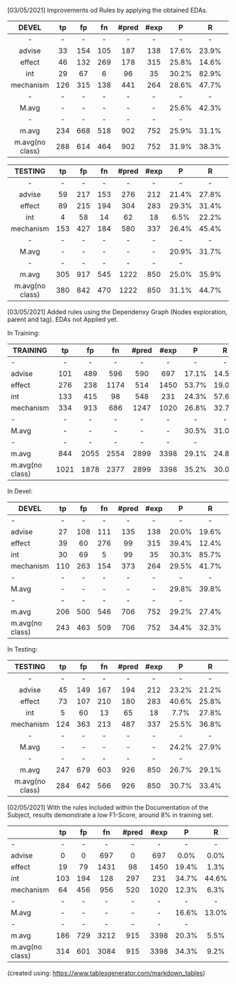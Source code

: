 [03/05/2021] Improvements od Rules by applying the obtained EDAs.


|      DEVEL      |  tp |  fp |  fn | #pred | #exp |   P   |   R   |   F1  |
|:---------------:|:---:|:---:|:---:|:-----:|:----:|:-----:|:-----:|:-----:|
|        -        |  -  |  -  |  -  |   -   |   -  |   -   |   -   |       |
| advise          |  33 | 154 | 105 |  187  |  138 | 17.6% | 23.9% | 20.3% |
| effect          |  46 | 132 | 269 |  178  |  315 | 25.8% | 14.6% | 18.7% |
| int             |  29 |  67 |  6  |   96  |  35  | 30.2% | 82.9% | 44.3% |
| mechanism       | 126 | 315 | 138 |  441  |  264 | 28.6% | 47.7% | 35.7% |
|        -        |  -  |  -  |  -  |   -   |   -  |   -   |   -   |   -   |
| M.avg           |  -  |  -  |  -  |   -   |   -  | 25.6% | 42.3% | 29.7% |
|        -        |  -  |  -  |  -  |   -   |   -  |   -   |       |   -   |
| m.avg           | 234 | 668 | 518 |  902  |  752 | 25.9% | 31.1% | 28.3% |
| m.avg(no class) | 288 | 614 | 464 |  902  |  752 | 31.9% | 38.3% | 34.8% |


|     TESTING     |  tp |  fp |  fn | #pred | #exp |   P   |   R   |   F1  |
|:---------------:|:---:|:---:|:---:|:-----:|:----:|:-----:|:-----:|:-----:|
|        -        |  -  |  -  |  -  |   -   |   -  |   -   |   -   |       |
| advise          |  59 | 217 | 153 |  276  |  212 | 21.4% | 27.8% | 24.2% |
| effect          |  89 | 215 | 194 |  304  |  283 | 29.3% | 31.4% | 30.3% |
| int             |  4  |  58 |  14 |   62  |  18  |  6.5% | 22.2% | 10.0% |
| mechanism       | 153 | 427 | 184 |  580  |  337 | 26.4% | 45.4% | 33.4% |
|        -        |  -  |  -  |  -  |   -   |   -  |   -   |   -   |   -   |
| M.avg           |  -  |  -  |  -  |   -   |   -  | 20.9% | 31.7% | 24.5% |
|        -        |  -  |  -  |  -  |   -   |   -  |   -   |       |   -   |
| m.avg           | 305 | 917 | 545 |  1222 |  850 | 25.0% | 35.9% | 29.4% |
| m.avg(no class) | 380 | 842 | 470 |  1222 |  850 | 31.1% | 44.7% | 36.7% |

[03/05/2021] Added rules using the Dependenxy Graph (Nodes exploration, parent and tag). EDAs not Applied yet.

In Training:

|     TRAINING    |  tp  |  fp  |  fn  | #pred | #exp |   P   |   R   |   F1  |
|-----------------|:----:|:----:|:----:|:-----:|:----:|:-----:|:-----:|:-----:|
|        -        |   -  |   -  |   -  |   -   |   -  |   -   |   -   |       |
| advise          |  101 |  489 |  596 |  590  |  697 | 17.1% | 14.5% | 15.7% |
| effect          |  276 |  238 | 1174 |  514  | 1450 | 53.7% | 19.0% | 28.1% |
| int             |  133 |  415 |  98  |  548  |  231 | 24.3% | 57.6% | 34.1% |
| mechanism       |  334 |  913 |  686 |  1247 | 1020 | 26.8% | 32.7% | 29.5% |
|        -        |   -  |   -  |   -  |   -   |   -  |   -   |   -   |   -   |
| M.avg           |   -  |   -  |   -  |   -   |   -  | 30.5% | 31.0% | 26.9% |
|        -        |   -  |   -  |   -  |   -   |   -  |   -   |       |   -   |
| m.avg           |  844 | 2055 | 2554 |  2899 | 3398 | 29.1% | 24.8% | 26.8% |
| m.avg(no class) | 1021 | 1878 | 2377 |  2899 | 3398 | 35.2% | 30.0% | 32.4% |

In Devel:

|     DEVEL       |  tp |  fp |  fn | #pred | #exp |   P   |   R   |   F1  |
|-----------------|:---:|:---:|:---:|:-----:|:----:|:-----:|:-----:|:-----:|
|        -        |  -  |  -  |  -  |   -   |   -  |   -   |   -   |       |
| advise          |  27 | 108 | 111 |  135  |  138 | 20.0% | 19.6% | 19.8% |
| effect          |  39 |  60 | 276 |   99  |  315 | 39.4% | 12.4% | 18.8% |
| int             |  30 |  69 |  5  |   99  |  35  | 30.3% | 85.7% | 44.8% |
| mechanism       | 110 | 263 | 154 |  373  |  264 | 29.5% | 41.7% | 34.5% |
|        -        |  -  |  -  |  -  |   -   |   -  |   -   |   -   |   -   |
| M.avg           |  -  |  -  |  -  |   -   |   -  | 29.8% | 39.8% | 29.5% |
|        -        |  -  |  -  |  -  |   -   |   -  |   -   |       |   -   |
| m.avg           | 206 | 500 | 546 |  706  |  752 | 29.2% | 27.4% | 28.3% |
| m.avg(no class) | 243 | 463 | 509 |  706  |  752 | 34.4% | 32.3% | 33.3% |

In Testing:

|     TESTING     |  tp |  fp |  fn | #pred | #exp |   P   |   R   |   F1  |
|:---------------:|:---:|:---:|:---:|:-----:|:----:|:-----:|:-----:|:-----:|
|        -        |  -  |  -  |  -  |   -   |   -  |   -   |   -   |       |
| advise          |  45 | 149 | 167 |  194  |  212 | 23.2% | 21.2% | 22.2% |
| effect          |  73 | 107 | 210 |  180  |  283 | 40.6% | 25.8% | 31.5% |
| int             |  5  |  60 |  13 |   65  |  18  |  7.7% | 27.8% | 12.0% |
| mechanism       | 124 | 363 | 213 |  487  |  337 | 25.5% | 36.8% | 30.1% |
|        -        |  -  |  -  |  -  |   -   |   -  |   -   |   -   |   -   |
| M.avg           |  -  |  -  |  -  |   -   |   -  | 24.2% | 27.9% | 24.0% |
|        -        |  -  |  -  |  -  |   -   |   -  |   -   |       |   -   |
| m.avg           | 247 | 679 | 603 |  926  |  850 | 26.7% | 29.1% | 27.8% |
| m.avg(no class) | 284 | 642 | 566 |  926  |  850 | 30.7% | 33.4% | 32.0% |

[02/05/2021] With the rules included within the Documentation of the Subject, results demonstrate a low F1-Score, around 8% in training set.

|                 |  tp |  fp |  fn  | #pred | #exp |   P   |   R   |   F1  |
|-----------------|:---:|:---:|:----:|:-----:|:----:|:-----:|:-----:|:-----:|
| -               |  -  |  -  |   -  |   -   |   -  |   -   |   -   |       |
| advise          |  0  |  0  |  697 |   0   |  697 |  0.0% |  0.0% |  0.0% |
| effect          |  19 |  79 | 1431 |   98  | 1450 | 19.4% |  1.3% |  2.5% |
| int             | 103 | 194 |  128 |  297  |  231 | 34.7% | 44.6% | 39.0% |
| mechanism       |  64 | 456 |  956 |  520  | 1020 | 12.3% |  6.3% |  8.3% |
| -               |  -  |  -  |   -  |   -   |   -  |   -   |   -   |   -   |
| M.avg           |  -  |  -  |   -  |   -   |   -  | 16.6% | 13.0% | 12.4% |
| -               |  -  |  -  |   -  |   -   |   -  |   -   |       |   -   |
| m.avg           | 186 | 729 | 3212 |  915  | 3398 | 20.3% |  5.5% |  8.6% |
| m.avg(no class) | 314 | 601 | 3084 |  915  | 3398 | 34.3% |  9.2% | 14.6% |

(created using: https://www.tablesgenerator.com/markdown_tables)
